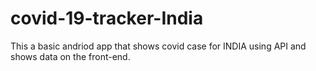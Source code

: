 # covid-19-tracker-India

This a basic andriod app that shows covid case for INDIA using API and shows data on the front-end.
